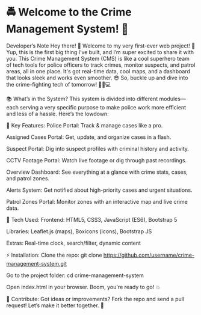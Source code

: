 # 🚔 Welcome to the Crime Management System! 🚨

Developer’s Note
Hey there! 🎉 Welcome to my very first-ever web project! 🎉 Yup, this is the first big thing I’ve built, and I’m super excited to share it with you. This Crime Management System (CMS) is like a cool superhero team of tech tools for police officers to track crimes, monitor suspects, and patrol areas, all in one place. It's got real-time data, cool maps, and a dashboard that looks sleek and works even smoother. 😎 So, buckle up and dive into the crime-fighting tech of tomorrow! 🕵️‍♂️💻

📚 What’s in the System?
This system is divided into different modules—each serving a very specific purpose to make police work more efficient and less of a hassle. Here’s the lowdown:

🔑 Key Features:
Police Portal: Track & manage cases like a pro.

Assigned Cases Portal: Get, update, and organize cases in a flash.

Suspect Portal: Dig into suspect profiles with criminal history and activity.

CCTV Footage Portal: Watch live footage or dig through past recordings.

Overview Dashboard: See everything at a glance with crime stats, cases, and patrol zones.

Alerts System: Get notified about high-priority cases and urgent situations.

Patrol Zones Portal: Monitor zones with an interactive map and live crime data.

🚀 Tech Used:
Frontend: HTML5, CSS3, JavaScript (ES6), Bootstrap 5

Libraries: Leaflet.js (maps), Boxicons (icons), Bootstrap JS

Extras: Real-time clock, search/filter, dynamic content

⚡ Installation:
Clone the repo:
git clone https://github.com/username/crime-management-system.git

Go to the project folder:
cd crime-management-system

Open index.html in your browser. Boom, you're ready to go! 💥

💬 Contribute:
Got ideas or improvements? Fork the repo and send a pull request! Let’s make it better together. 🚀
